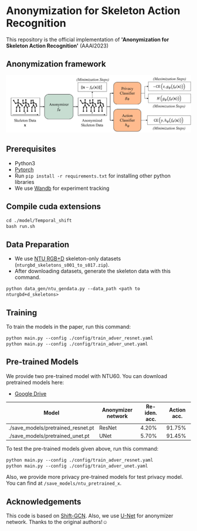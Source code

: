 # Anonymization for Skeleton Action Recognition

This repository is the official implementation of **'Anonymization for Skeleton Action Recognition'** (AAAI2023)

## Anonymization framework

 <div align="center">
    <img src="resource/framework.jpg">
</div>

## Prerequisites

- Python3
- [Pytorch](https://pytorch.org/)
- Run `pip install -r requirements.txt` for installing other python libraries
- We use [Wandb](https://wandb.ai/site) for experiment tracking

## Compile cuda extensions

```
cd ./model/Temporal_shift
bash run.sh
```

## Data Preparation

- We use [NTU RGB+D](https://github.com/shahroudy/NTURGB-D) skeleton-only datasets (`nturgbd_skeletons_s001_to_s017.zip`).
- After downloading datasets, generate the skeleton data with this command.

```
python data_gen/ntu_gendata.py --data_path <path to nturgbd+d_skeletons>
```

## Training

To train the models in the paper, run this command:

```train
python main.py --config ./config/train_adver_resnet.yaml
python main.py --config ./config/train_adver_unet.yaml
```

## Pre-trained Models

We provide two pre-trained model with NTU60. You can download pretrained models here:

- [Google Drive](https://drive.google.com/drive/folders/1R7fooJbVv2an42Xdt2Phvi8I3GTB5CxG?usp=sharing)

| Model                              | Anonymizer network | Re-iden. acc. | Action acc. |
| ---------------------------------- | ------------------ | ------------- | ----------- |
| ./save_models/pretrained_resnet.pt | ResNet             | 4.20%         | 91.75%      |
| ./save_models/pretrained_unet.pt   | UNet               | 5.70%         | 91.45%      |

To test the pre-trained models given above, run this command:

```train
python main.py --config ./config/train_adver_resnet.yaml
python main.py --config ./config/train_adver_unet.yaml
```

Also, we provide more privacy pre-trained models for test privacy model. You can find at `/save_models/ntu_pretrained_x`.

## Acknowledgements

This code is based on [Shift-GCN](https://github.com/kchengiva/Shift-GCN). Also, we use [U-Net](https://github.com/milesial/Pytorch-UNet) for anonymizer network. Thanks to the original authors!☺️
